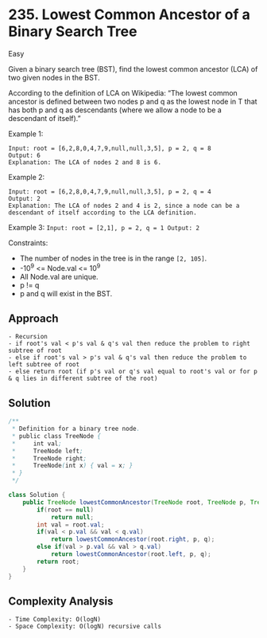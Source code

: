 # 235. Lowest Common Ancestor of a Binary Search Tree
Easy


Given a binary search tree (BST), find the lowest common ancestor (LCA) of two given nodes in the BST.

According to the definition of LCA on Wikipedia: “The lowest common ancestor is defined between two nodes p and q as the lowest node in T that has both p and q as descendants (where we allow a node to be a descendant of itself).”

 

Example 1:
```
Input: root = [6,2,8,0,4,7,9,null,null,3,5], p = 2, q = 8
Output: 6
Explanation: The LCA of nodes 2 and 8 is 6.
```
Example 2:
```
Input: root = [6,2,8,0,4,7,9,null,null,3,5], p = 2, q = 4
Output: 2
Explanation: The LCA of nodes 2 and 4 is 2, since a node can be a descendant of itself according to the LCA definition.
```
Example 3:
``
Input: root = [2,1], p = 2, q = 1
Output: 2
 ``

Constraints:

- The number of nodes in the tree is in the range `[2, 105]`.
- -10<sup>9</sup> <= Node.val <= 10<sup>9</sup>
- All Node.val are unique.
- p != q
- p and q will exist in the BST.

## Approach
```
- Recursion
- if root's val < p's val & q's val then reduce the problem to right subtree of root
- else if root's val > p's val & q's val then reduce the problem to left subtree of root
- else return root (if p's val or q's val equal to root's val or for p & q lies in different subtree of the root)
```

## Solution
```java
/**
 * Definition for a binary tree node.
 * public class TreeNode {
 *     int val;
 *     TreeNode left;
 *     TreeNode right;
 *     TreeNode(int x) { val = x; }
 * }
 */

class Solution {
    public TreeNode lowestCommonAncestor(TreeNode root, TreeNode p, TreeNode q) {
        if(root == null)
            return null;
        int val = root.val;
        if(val < p.val && val < q.val)
            return lowestCommonAncestor(root.right, p, q);
        else if(val > p.val && val > q.val)
            return lowestCommonAncestor(root.left, p, q);
        return root;
    }
}
```

## Complexity Analysis
```
- Time Complexity: O(logN)
- Space Complexity: O(logN) recursive calls
```
